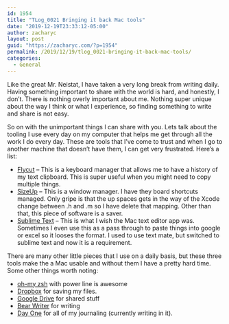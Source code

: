 ```yaml
---
id: 1954
title: "TLog_0021 Bringing it back Mac tools"
date: "2019-12-19T23:33:12-05:00"
author: zacharyc
layout: post
guid: "https://zacharyc.com/?p=1954"
permalink: /2019/12/19/tlog_0021-bringing-it-back-mac-tools/
categories:
  - General
---
```


Like the great Mr. Neistat, I have taken a very long break from writing daily. Having something important to share with the world is hard, and honestly, I don’t. There is nothing overly important about me. Nothing super unique about the way I think or what I experience, so finding something to write and share is not easy.

So on with the unimportant things I can share with you. Lets talk about the tooling I use every day on my computer that helps me get through all the work I do every day. These are tools that I’ve come to trust and when I go to another machine that doesn’t have them, I can get very frustrated. Here’s a list:

- [Flycut](https://roaringapps.com/app/flycut) – This is a keyboard manager that allows me to have a history of my text clipboard. This is super useful when you might need to copy multiple things.
- [SizeUp](http://www.irradiatedsoftware.com/sizeup/) – This is a window manager. I have they board shortcuts managed. Only gripe is that the up spaces gets in the way of the Xcode change between .h and .m so I have delete that mapping. Other than that, this piece of software is a saver.
- [Sublime Text](https://www.sublimetext.com) – This is what I wish the Mac text editor app was. Sometimes I even use this as a pass through to paste things into google or excel so it looses the format. I used to use text mate, but switched to sublime text and now it is a requirement.

There are many other little pieces that I use on a daily basis, but these three tools make the a Mac usable and without them I have a pretty hard time. Some other things worth noting:

- [oh-my zsh](https://ohmyz.sh) with power line is awesome
- [Dropbox](https://www.dropbox.com) for saving my files.
- [Google Drive](https://drive.google.com) for shared stuff
- [Bear Writer](https://bear.app) for writing
- [Day One](http://www.dayoneapp.com) for all of my journaling (currently writing in it).
